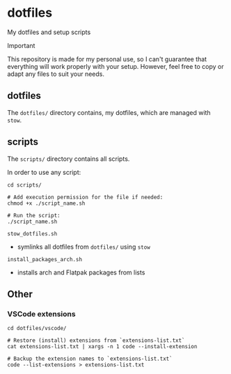 # dotfiles

My dotfiles and setup scripts

> [!IMPORTANT]
> This repository is made for my personal use, so I can't guarantee that everything will work properly with your setup. However, feel free to copy or adapt any files to suit your needs.

## dotfiles

The `dotfiles/` directory contains, my dotfiles, which are managed with `stow`.

## scripts

The `scripts/` directory contains all scripts.

In order to use any script:

```shell
cd scripts/

# Add execution permission for the file if needed:
chmod +x ./script_name.sh

# Run the script:
./script_name.sh
```

`stow_dotfiles.sh`

- symlinks all dotfiles from `dotfiles/` using `stow`

`install_packages_arch.sh`

- installs arch and Flatpak packages from lists

## Other

### VSCode extensions

```shell
cd dotfiles/vscode/

# Restore (install) extensions from `extensions-list.txt`
cat extensions-list.txt | xargs -n 1 code --install-extension

# Backup the extension names to `extensions-list.txt`
code --list-extensions > extensions-list.txt
```
